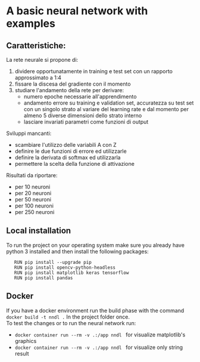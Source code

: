 # A basic neural network with examples
## Caratteristiche:
La rete neurale si propone di:
   1. dividere opportunatamente in training e test set con un rapporto approssimato a 1:4
   2. fissare la discesa del gradiente con il momento
   3. studiare l'andamento della rete per derivare:
      - numero epoche necessarie all'apprendimento
      - andamento errore su training e validation set, accuratezza su test set con un singolo strato al variare del learning rate
         e dal momento per almeno 5 diverse dimensioni dello strato interno
      - lasciare invariati parametri come funzioni di output

Sviluppi mancanti:
- scambiare l'utilizzo delle variabili A con Z
- definire le due funzioni di errore ed utilizzarle
- definire la derivata di softmax ed utilizzarla
- permettere la scelta della funzione di attivazione

Risultati da riportare:
- per 10 neuroni
- per 20 neuroni
- per 50 neuroni
- per 100 neuroni
- per 250 neuroni 

## Local installation
To run the project on your operating system make sure you already have python 3 installed and then install the following packages:
```
   RUN pip install --upgrade pip
   RUN pip install opencv-python-headless
   RUN pip install matplotlib keras tensorflow
   RUN pip install pandas
```
## Docker
If you have a docker environment run the build phase with the command ```docker build -t nndl .``` In the project folder once.<br>
To test the changes or to run the neural network run:
-  ```docker container run --rm -v .:/app nndl ``` for visualize matplotlib's graphics
-   ```docker container run --rm -v .:/app nndl ``` for visualize only string result
